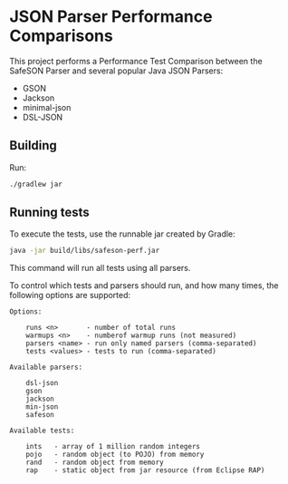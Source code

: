 # JSON Parser Performance Comparisons

This project performs a Performance Test Comparison between the SafeSON Parser and
several popular Java JSON Parsers:

* GSON
* Jackson
* minimal-json
* DSL-JSON

## Building

Run:

```bash
./gradlew jar
```

## Running tests

To execute the tests, use the runnable jar created by Gradle:

```bash
java -jar build/libs/safeson-perf.jar
```

This command will run all tests using all parsers.

To control which tests and parsers should run, and how many times, the following options are supported:

```
Options:

    runs <n>       - number of total runs
    warmups <n>    - numberof warmup runs (not measured)
    parsers <name> - run only named parsers (comma-separated)
    tests <values> - tests to run (comma-separated)

Available parsers:

    dsl-json
    gson
    jackson
    min-json
    safeson

Available tests:

    ints   - array of 1 million random integers
    pojo   - random object (to POJO) from memory
    rand   - random object from memory
    rap    - static object from jar resource (from Eclipse RAP)
```
